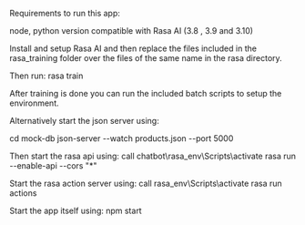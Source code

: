 Requirements to run this app:

node, python version compatible with Rasa AI (3.8 , 3.9 and 3.10)

Install and setup Rasa AI and then replace the files included in the rasa_training folder over the files of the same name
in the rasa directory.

Then run:
rasa train

After training is done you can run the included batch scripts to setup the environment.

Alternatively start the json server using:

cd mock-db
json-server --watch products.json --port 5000

Then start the rasa api using:
call chatbot\rasa_env\Scripts\activate
rasa run --enable-api --cors "*"

Start the rasa action server using:
call rasa_env\Scripts\activate
rasa run actions

Start the app itself using:
npm start